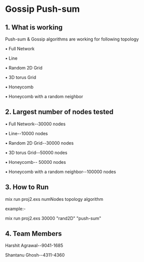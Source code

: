 # Gossip Push-sum #


## 1. What is working ##
Push-sum & Gossip algorithms are working for following topology

• Full Network

• Line

• Random 2D Grid

• 3D torus Grid

• Honeycomb

• Honeycomb with a random neighbor

## 2. Largest number of nodes tested ##
• Full Network--30000 nodes

• Line--10000 nodes

• Random 2D Grid--30000 nodes

• 3D torus Grid--50000 nodes

• Honeycomb-- 50000 nodes

• Honeycomb with a random neighbor--100000 nodes
## 3. How to Run ##
 mix run proj2.exs numNodes topology algorithm 

example:-

mix run proj2.exs 30000 "rand2D" "push-sum"
## 4. Team Members ##
Harshit Agrawal--9041-1685

Shantanu Ghosh--4311-4360
